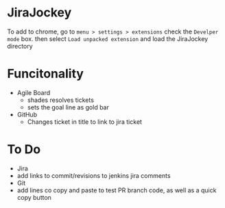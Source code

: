 JiraJockey
==========

To add to chrome, go to `menu > settings > extensions` check the `Develper mode` box. then  select `Load unpacked extension` and load the JiraJockey directory

Funcitonality
=============

* Agile Board
  * shades resolves tickets
  * sets the goal line as gold bar
* GitHub
  * Changes ticket in title to link to jira ticket 

To Do
=====

* Jira
 * add links to commit/revisions to jenkins jira comments
* Git
 * add lines co copy and paste to test PR branch code, as well as a quick copy button
